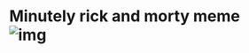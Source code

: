 <!--- RAMMEME -->
# Minutely rick and morty meme <br>   ![img](http://i.giphy.com/9s4TbZ3qNEiNa.gif)